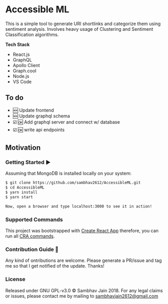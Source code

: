 # Accessible ML

This is a simple tool to generate URI shortlinks and categorize them using sentiment analysis. Involves heavy usage of Clustering and Sentiment Classification algorithms.

**Tech Stack**

- React.js
- GraphQL
- Apollo Client
- Graph.cool
- Node.js
- VS Code

## To do

- :new: Update frontend
- :new: Update graphql schema
- :ballot_box_with_check: :ok: Add graphql server and connect w/ database
- :ballot_box_with_check: :ok: write api endpoints

## Motivation

### Getting Started :arrow_forward:

Assuming that MongoDB is installed locally on your system:

```bash
$ git clone https://github.com/sambhav2612/AccessibleML.git
$ cd AccessibleML
$ yarn install
$ yarn start

Now, open a browser and type localhost:3000 to see it in action!
```

### Supported Commands

This project was bootstrapped with [Create React App](https://github.com/facebook/create-react-app) therefore, you can run all [CRA commands](https://github.com/sambhav2612/AccessibleML/blob/master/cra.md).

### Contribution Guide :muscle:

Any kind of ontributions are welcome. Please generate a PR/issue and tag me so that I get notified of the update. Thanks!

### License

Released under GNU GPL-v3.0 © Sambhav Jain 2018. For any legal claims or issues, please contact me by mailing to sambhavjain2612@gmail.com